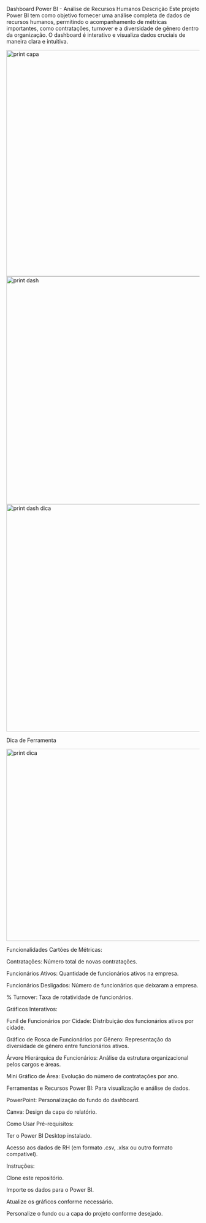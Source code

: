 Dashboard Power BI - Análise de Recursos Humanos
Descrição
Este projeto Power BI tem como objetivo fornecer uma análise completa de dados de recursos humanos, permitindo o acompanhamento de métricas importantes, como contratações, turnover e a diversidade de gênero dentro da organização. O dashboard é interativo e visualiza dados cruciais de maneira clara e intuitiva.

<img width="1058" height="590" alt="print capa" src="https://github.com/user-attachments/assets/2f8251a3-ab4f-4419-a9ce-dcd55a24aabb" />
<img width="1057" height="594" alt="print dash" src="https://github.com/user-attachments/assets/e25cd3b6-f2e4-4926-88ff-e7dfe0295b52" />
<img width="1049" height="593" alt="print dash dica" src="https://github.com/user-attachments/assets/e17a3da1-f463-4b45-918a-623ca183ebf3" />

Dica de Ferramenta

<img width="667" height="501" alt="print dica" src="https://github.com/user-attachments/assets/ac5af3b0-da5d-4d98-a328-f51adebb06e2" />


Funcionalidades
Cartões de Métricas:

Contratações: Número total de novas contratações.

Funcionários Ativos: Quantidade de funcionários ativos na empresa.

Funcionários Desligados: Número de funcionários que deixaram a empresa.

% Turnover: Taxa de rotatividade de funcionários.

Gráficos Interativos:

Funil de Funcionários por Cidade: Distribuição dos funcionários ativos por cidade.

Gráfico de Rosca de Funcionários por Gênero: Representação da diversidade de gênero entre funcionários ativos.

Árvore Hierárquica de Funcionários: Análise da estrutura organizacional pelos cargos e áreas.

Mini Gráfico de Área: Evolução do número de contratações por ano.

Ferramentas e Recursos
Power BI: Para visualização e análise de dados.

PowerPoint: Personalização do fundo do dashboard.

Canva: Design da capa do relatório.

Como Usar
Pré-requisitos:

Ter o Power BI Desktop instalado.

Acesso aos dados de RH (em formato .csv, .xlsx ou outro formato compatível).

Instruções:

Clone este repositório.

Importe os dados para o Power BI.

Atualize os gráficos conforme necessário.

Personalize o fundo ou a capa do projeto conforme desejado.
